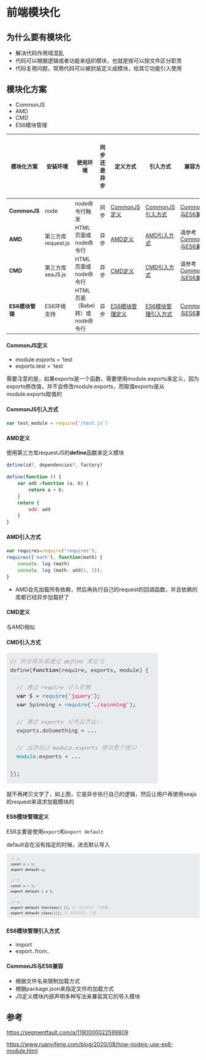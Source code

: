 # 前端模块化

## 为什么要有模块化

- 解决代码作用域混乱
- 代码可以根据逻辑或者功能来组织模块，也就是按可以按文件区分职责
- 代码复用问题，常用代码可以被封装定义成模块，给其它功能引入使用

## 模块化方案

- CommonJS
- AMD
- CMD
- ES6模块管理

| **模块化方案**  | 安装环境           | 使用环境                        | 同步还是异步 | 定义方式                           | 引入方式 | 兼容方式 | 支持静态依赖分析 |
| --------------- | ------------------ | ------------------------------- | ------------ | ---------------------------------- | -------- | -------- | ---------------- |
| **CommonJS**    | node               | node命令行触发                  | 同步         | [CommonJS定义](#CommonJS定义)      |    [CommonJS引入方式](#CommonJS引入方式)      | [CommonJS与ES6兼容](#CommonJS与ES6兼容) | 否               |
| **AMD**         | 第三方库request.js | HTML页面或node命令行            | 异步         | [AMD定义](#AMD定义)                 |    [AMD引入方式](#AMD引入方式)       | 请参考[CommonJS与ES6兼容](#CommonJS与ES6兼容) | 否               |
| **CMD**         | 第三方库seaJS.js   | HTML页面或node命令行            | 异步         | [CMD定义](#CMD定义)                 |   [CMD引入方式](#CMD引入方式)        | 请参考[CommonJS与ES6兼容](#CommonJS与ES6兼容) | 否               |
| **ES6模块管理** | ES6环境支持        | HTML页面（Babel转）或node命令行 | 异步         | [ES6模块管理定义](#ES6模块管理定义) |    [ES6模块管理引入方式](#ES6模块管理引入方式)      | [CommonJS与ES6兼容](#CommonJS与ES6兼容) | 是               |

#### CommonJS定义

- module.exports = ‘test
- exports.test = ‘test

需要注意的是，如果exports是一个函数，需要使用module.exports来定义，因为exports修改值，并不会修改module.exports，而取值exports是从module.exports取值的

#### CommonJS引入方式

```js
var test_module = require('/test.js’)
```

#### AMD定义

使用第三方库requestJS的**define**函数来定义模块

```js
define(id?, dependencies?, factory)
```

```js
define(function () {
    var add =function (a, b) {
        return a + b;
    }
    return {
    	add: add
    }
}
```

#### AMD引入方式

```js
var requires=require("requires");
requires(['math'l, function(math) {
    console. log (math)
    console. log (math. add(1, 2));
}
```

- AMD会先加载所有依赖，然后再执行自己的request的回调函数，并且依赖的库都已经异步加载好了


#### CMD定义

与AMD相似

#### CMD引入方式

<img src="https://raw.githubusercontent.com/FreddyZeng/BlogImg/master/imgimage-20201220230027539.png" alt="image-20201220230027539" style="zoom: 50%;" />

就不再拷贝文字了，如上图，它是异步执行自己的逻辑，然后让用户再使用seajs的request来请求加载模块的

#### ES6模块管理定义

ES6主要是使用`export`和`export default` 

default会在没有指定的时候，进去默认导入

![image-20201220230418366](https://raw.githubusercontent.com/FreddyZeng/BlogImg/master/imgimage-20201220230418366.png)

#### ES6模块管理引入方式

- import 
- export..from..

#### CommonJS与ES6兼容

- 根据文件名来限制加载方式
- 根据package.json来指定文件的加载方式
- JS定义模块内部声明多种写法来兼容其它的导入模块

## 参考

https://segmentfault.com/a/1190000022599809

https://www.ruanyifeng.com/blog/2020/08/how-nodejs-use-es6-module.html

